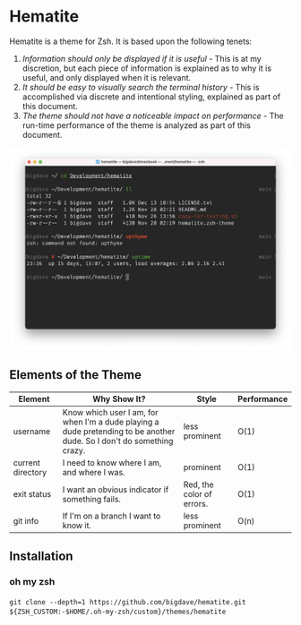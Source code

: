 # Hematite
Hematite is a theme for Zsh. It is based upon the following tenets:
1. *Information should only be displayed if it is useful* - This is at my discretion, but each piece of information is explained as to why it is useful, and only displayed when it is relevant.
1. *It should be easy to visually search the terminal history* - This is accomplished via discrete and intentional styling, explained as part of this document.
1. *The theme should not have a noticeable impact on performance* - The run-time performance of the theme is analyzed as part of this document.

![Screenshot](screenshot.png)

## Elements of the Theme
| Element | Why Show It? | Style | Performance |
|---------|--------------|-------|-------------|
| username | Know which user I am, for when I'm a dude playing a dude pretending to be another dude. So I don't do something crazy. | less prominent | O(1)
| current directory | I need to know where I am, and where I was. | prominent | O(1)
| exit status | I want an obvious indicator if something fails. | Red, the color of errors. | O(1)
| git info | If I'm on a branch I want to know it. | less prominent | O(n)

## Installation
### oh my zsh
`git clone --depth=1 https://github.com/bigdave/hematite.git ${ZSH_CUSTOM:-$HOME/.oh-my-zsh/custom}/themes/hematite`
